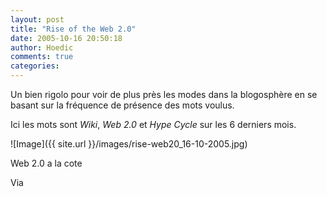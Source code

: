 ```yaml
---
layout: post
title: "Rise of the Web 2.0"
date: 2005-10-16 20:50:18
author: Hoedic
comments: true
categories: 
---
```



Un  bien rigolo pour voir de plus près les modes dans la blogosphère en se basant sur la fréquence de présence des mots voulus.

Ici les mots sont *Wiki*, *Web 2.0* et *Hype Cycle* sur les 6 derniers mois.

![Image]({{ site.url }}/images/rise-web20_16-10-2005.jpg)
<div class="photoattrib">Web 2.0 a la cote</div>



Via 